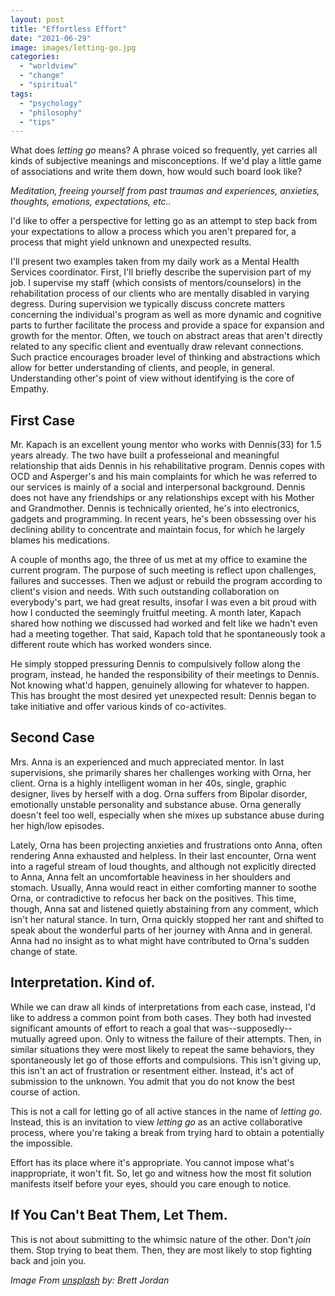 ```yaml
---
layout: post
title: "Effortless Effort"
date: "2021-06-29"
image: images/letting-go.jpg
categories: 
  - "worldview"
  - "change"
  - "spiritual"
tags: 
  - "psychology"
  - "philosophy"
  - "tips"
---
```


What does *letting go* means?
A phrase voiced so frequently, yet carries all kinds of subjective meanings and misconceptions. If we'd play a little game of associations and write them down, how would such board look like?

*Meditation, freeing yourself from past traumas and experiences, anxieties, thoughts, emotions, expectations, etc..*

I'd like to offer a perspective for letting go as an attempt to step back from
your expectations to allow a process which you aren't prepared for, a process
that might yield unknown and unexpected results.

I'll present two examples taken from my daily work as a Mental Health
Services coordinator. First, I'll briefly describe the supervision part of my
job. I supervise my staff (which consists of mentors/counselors) in the
rehabilitation process of our clients who are mentally disabled in varying degress. During supervision we
typically discuss concrete matters concerning the individual's program as well
as more dynamic and cognitive parts to further facilitate the process and
provide a space for expansion and growth for the mentor. Often, we touch on abstract areas that
aren't directly related to any specific client and eventually draw relevant
connections. Such practice encourages broader level of thinking and abstractions
which allow for better understanding of clients, and people, in general.
Understanding other's point of view without identifying is the core of Empathy.

## First Case
Mr. Kapach is an excellent young mentor who works with Dennis(33) for 1.5 years
already. The two have built a professeional and meaningful relationship that
aids Dennis in his rehabilitative program. Dennis copes with OCD and Asperger's
and his main complaints for which he was referred to our services is mainly of a
social and interpersonal background. Dennis does not have any friendships or any
relationships except with his Mother and Grandmother. Dennis is technically
oriented, he's into electronics, gadgets and programming. In recent years, he's
been obssessing over his declining ability to concentrate and maintain focus,
for which he largely blames his medications.

A couple of months ago, the three of us met at my office to examine the current
program. The purpose of such meeting is reflect upon challenges, failures and
successes. Then we adjust or rebuild the program according to client's vision
and needs. With such outstanding collaboration on everybody's part, we had great
results, insofar I was even a bit proud with how I
conducted the seemingly fruitful meeting. A month later, Kapach shared how
nothing we discussed had worked and felt like we hadn't even had a meeting
together. That said, Kapach told that he spontaneously took a different route
which has worked wonders since.

He simply stopped pressuring Dennis to compulsively follow along the program, instead, he
handed the responsibility of their meetings to Dennis. Not knowing what'd
happen, genuinely allowing for whatever to happen. This has brought the most
desired yet unexpected result: Dennis began to take initiative and offer
various kinds of co-activites.

## Second Case
Mrs. Anna is an experienced and much appreciated mentor. In last supervisions,
she primarily shares her challenges working with Orna, her client. Orna is a highly
intelligent woman in her 40s, single, graphic designer, lives by herself with a
dog. Orna suffers from Bipolar disorder, emotionally unstable personality and
substance abuse. Orna generally doesn't feel too well, especially when
she mixes up substance abuse during her high/low episodes.

Lately, Orna has been projecting anxieties and frustrations onto Anna, often rendering
Anna exhausted and helpless. In their last encounter, Orna went into a rageful
stream of loud thoughts, and although not explicitly directed to Anna, Anna felt
an uncomfortable heaviness in her shoulders and stomach. Usually, Anna would
react in either comforting manner to soothe Orna, or contradictive to refocus
her back on the positives. This time, though, Anna sat and listened quietly
abstaining from any comment, which isn't her natural stance. In turn, Orna
quickly stopped her rant and shifted to speak about the wonderful parts of her
journey with Anna and in general. Anna had no insight as to what
might have contributed to Orna's sudden change of state.

## Interpretation. Kind of.
While we can draw all kinds of interpretations from each case, instead, I'd like to
address a common point from both cases. They both had invested significant
amounts of effort to reach a goal that was--supposedly--mutually agreed upon. Only to
witness the failure of their attempts. Then, in similar situations
they were most likely to repeat the same behaviors, they spontaneously let go of those efforts and
compulsions. This isn't giving up, this isn't an act of frustration or
resentment either. Instead, it's act of submission to the unknown. You admit
that you do not know the best course of action.

This is not a call for letting go of all active stances in the name of *letting
go*. Instead, this is an invitation to view *letting go* as an active
collaborative process, where you're taking a break from trying hard to obtain a
potentially the impossible.

Effort has its place where it's appropriate. You cannot impose what's
inappropriate, it won't fit. So, let go and witness how the most fit solution
manifests itself before your eyes, should you care enough to notice.

## If You Can't Beat Them, Let Them.
This is not about submitting to the whimsic nature of the other. Don't *join*
them. Stop trying to beat them. Then, they are most likely to stop fighting
back and join you.


*Image From [unsplash](https://unsplash.com) by: Brett Jordan*
